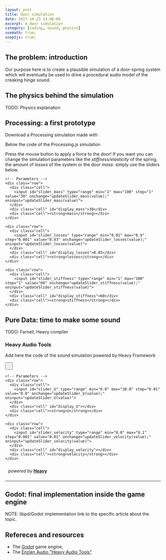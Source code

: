 ```yaml
---
layout: post
title: Door simulation
date: 2017-10-23 14:00:00
excerpt: A door simulation
category: [coding, sound, physics]
usemath: true;
usep5js: true;
---
```


<!--
Here we must add something to the header:
* the files from the P5js simulation;
* some files coming from the JavaScript compiled versione of the PD patch by Enzien Audio;
-->

<head>
  <!-- a stylesheet in order to slylize both the P5js and the Heavy applets -->
  <link rel="stylesheet" href="{{ site.baseurl }}/assets/javascript/door-simulation/styles.css">

  <!-- P5js code headers-->
  <script language="javascript" type="text/javascript" src="{{ site.baseurl }}/assets/javascript/door-simulation/p5js/door.js"></script>
  <script language="javascript" type="text/javascript" src="{{ site.baseurl }}/assets/javascript/door-simulation/p5js/doorway.js"></script>
  <script language="javascript" type="text/javascript" src="{{ site.baseurl }}/assets/javascript/door-simulation/p5js/spring.js"></script>
  <script language="javascript" type="text/javascript" src="{{ site.baseurl }}/assets/javascript/door-simulation/p5js/test_p5JS.js"></script>

  <!-- Heavy Audio headers -->
  <script type="application/javascript" src="{{ site.baseurl }}/assets/javascript/door-simulation/heavy/creaky_door_AudioLib.min.js"></script>
  <script type="text/javascript">
    var isPlaying = false;
    var webAudioContext = null;
    var webAudioProcessor = null;
    var creaky_door = null;

    window.onload = function(e) {

      webAudioContext = new (window.AudioContext || window.webkitAudioContext);

      blockSize = 2048

      creaky_door = new creaky_door_AudioLib({
        sampleRate: webAudioContext.sampleRate,
        blockSize: blockSize,
        printHook: hvPrintHook,
        sendHook: hvSendHook
      });

      webAudioProcessor = webAudioContext.createScriptProcessor(
        blockSize,
        creaky_door.getNumInputChannels(),
        // Note: make sure there is at least one output channel specified so that
        // we can process patches that have no i/o objects (i.e. control only)
        Math.max(creaky_door.getNumOutputChannels(), 1)
      );

      webAudioProcessor.onaudioprocess = function(e) { creaky_door.process(e); };

      document.getElementById("transportButton").textContent = "Play";
      isPlaying = false;

      // Generated Parameter Display Initialisations
      updateSlider_U(0.0);
      updateSlider_velocity(0.01);
    };

    function hvPrintHook(message) {
      console.log(message);
    }

    function hvSendHook(sendName, floatValue) {
      console.log(sendName, floatValue);
    }

    function start() {
      webAudioProcessor.connect(webAudioContext.destination);
      document.getElementById("transportButton").textContent = "Pause";
      isPlaying = true;
    }

    function stop() {
      webAudioProcessor.disconnect(webAudioContext.destination);
      document.getElementById("transportButton").textContent = "Play";
      isPlaying = false;
    }

    function toggleTransport(element) {
      (isPlaying) ? stop() : start();
    }

    // Generated Parameter Update Methods
    function updateSlider_U(value) {
      document.getElementById("display_U").textContent = Number(value).toFixed(2);
      creaky_door.setFloatParameter("U", value);
    }
    function updateSlider_velocity(value) {
      document.getElementById("display_velocity").textContent = Number(value).toFixed(2);
      creaky_door.setFloatParameter("velocity", value);
    }
  </script>
</head>

## The problem: introduction

Our purpose here is to create a plausible simulation of a door-spring system which will eventually be used to drive a procedural audio model of the creaking hinge sound.


## The physics behind the simulation

TODO: Physics explanation

## Processing: a first prototype

Download a Processing simulation made with

Below the code of the Processing.js simulation

Press the mouse button to apply a force to the door! If you want you can change the simulation parameters like the _stiffness/elasticity_ of the spring, the amount of _losses_ of the system or the door _mass_: simply use the sliders below.

<div id="p5js-container">
  <div class="table">

    <!-- Parameters -->
    <div class="row">
      <div class="cell">
        <input id="slider_mass" type="range" min="1" max="100" step="1" value="30" onchange="updateSlider_mass(value);" oninput="updateSlider_mass(value)">
      </div>
      <div class="cell" id="display_mass">30</div>
      <div class="cell"><strong>mass</strong></div>
    </div>

    <div class="row">
      <div class="cell">
        <input id="slider_losses" type="range" min="0.01" max="0.9" step="0.001" value="0.03" onchange="updateSlider_losses(value);" oninput="updateSlider_losses(value)">
      </div>
      <div class="cell" id="display_losses">0.03</div>
      <div class="cell"><strong>losses</strong></div>
    </div>

    <div class="row">
      <div class="cell">
        <input id="slider_stiffness" type="range" min="1" max="100" step="1" value="60" onchange="updateSlider_stiffness(value);" oninput="updateSlider_stiffness(value)">
      </div>
      <div class="cell" id="display_stiffness">60</div>
      <div class="cell"><strong>stiffness</strong></div>
    </div>
  </div>
</div> <!-- p5js container -->


## Pure Data: time to make some sound

TODO: Farnell, Heavy compiler


### Heavy Audio Tools

Add here the code of the sound simulation powered by Heavy Framework

<!--
<iframe type="text/html" frameborder="0"
    width="100%" height="187"
    src="https://enzienaudio.com/h/moscardo/spooky_door/3/web/spooky_door.html">
</iframe>
-->

<div id="heavy-container">

  <div>
    <button style="padding: 10px;" type="button" id="transportButton" onclick="toggleTransport(this);"/>
  </div>

  <div class="table">

    <!-- Parameters -->
    <div class="row">
      <div class="cell">
        <input id="slider_U" type="range" min="0.0" max="30.0" step="0.01" value="0.0" onchange="updateSlider_U(value);" oninput="updateSlider_U(value)">
      </div>
      <div class="cell" id="display_U"></div>
      <div class="cell"><strong>U</strong></div>
    </div>

    <div class="row">
      <div class="cell">
        <input id="slider_velocity" type="range" min="0.0" max="0.1" step="0.001" value="0.01" onchange="updateSlider_velocity(value);" oninput="updateSlider_velocity(value)">
      </div>
      <div class="cell" id="display_velocity"></div>
      <div class="cell"><strong>velocity</strong></div>
    </div>

  </div>

  <div>
    <p style="padding: 10px;"><em>powered by </em><a href="https://enzienaudio.com"><strong>Heavy</strong></a></p>
  </div>
</div> <!-- heavy container -->

---
## Godot: final implementation inside the game engine

NOTE: libpd/Godot implementation link to the specific article about the topic.


## Refereces and resources

* The [Godot](https://godotengine.org/) game engine;
* The [Enzien Audio "Heavy Audio Tools"](https://enzienaudio.com/)

